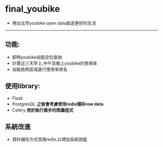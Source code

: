 # final_youbike
- 用台北市youbike open data創造更好的生活
---
## 功能:
- 即時youbike站點空位查詢
- 計算近三天早上,中午及晚上youbike的使用率
- 站點依照區域進行使用率排名
## 使用library:
- Flask
- PostgresQL **之後會考慮使用redis儲存row data**
- Celery **用於執行異步的爬蟲程式**

## 系統改進
- 資料儲存方式改用redis,以增加系統效能
